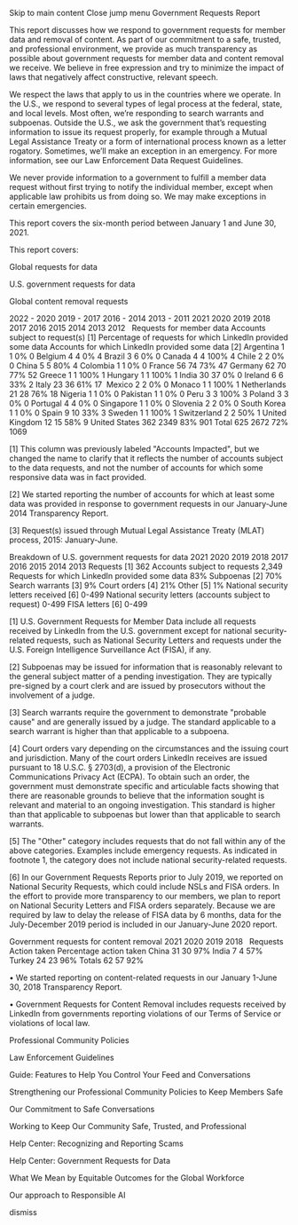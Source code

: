 Skip to main content
Close jump menu
Government Requests Report


This report discusses how we respond to government requests for member data and removal of content. As part of our commitment to a safe, trusted, and professional environment, we provide as much transparency as possible about government requests for member data and content removal we receive. We believe in free expression and try to minimize the impact of laws that negatively affect constructive, relevant speech.

We respect the laws that apply to us in the countries where we operate. In the U.S., we respond to several types of legal process at the federal, state, and local levels. Most often, we’re responding to search warrants and subpoenas. Outside the U.S., we ask the government that’s requesting information to issue its request properly, for example through a Mutual Legal Assistance Treaty or a form of international process known as a letter rogatory. Sometimes, we’ll make an exception in an emergency. For more information, see our Law Enforcement Data Request Guidelines.

We never provide information to a government to fulfill a member data request without first trying to notify the individual member, except when applicable law prohibits us from doing so. We may make exceptions in certain emergencies.

This report covers the six-month period between January 1 and June 30, 2021.


This report covers:

Global requests for data

U.S. government requests for data

Global content removal requests

2022 - 2020
2019 - 2017
2016 - 2014
2013 - 2011
2021
2020
2019
2018
2017
2016
2015
2014
2013
2012
 	Requests for member data	Accounts subject to request(s) [1]	Percentage of requests for which LinkedIn provided some data
	Accounts for which LinkedIn provided some data [2]
Argentina	1	1	0%	0
Belgium
	4	4	0%	4
Brazil
	3	6	0%	0
Canada
	4	4	100%	4
Chile	2	2	0%	0
China	5	5	80%	4
Colombia
	1	1	0%	0
France
	56	74	73%	47
Germany
	62	70	77%	52
Greece	1	1	100%	1
Hungary	1	1	100%	1
India
	30	37	0%	0
Ireland	6	6	33%	2
Italy
	23	36	61%	17 
Mexico	2	2	0%	0
Monaco
	1	1	100%	1
Netherlands
	21	28	76%	18
Nigeria
	1	1	0%	0
Pakistan	1	1	0%	0
Peru	3	3	100%	3
Poland	3	3	0%	0
Portugal	4	4	0%	0
Singapore	1	1	0%	0
Slovenia	2	2	0%	0
South Korea	1	1	0%	0
Spain	9	10	33%	3
Sweden	1	1	100%	1
Switzerland	2	2	50%	1
United Kingdom	12	15	58%	9
United States	362	2349	83%	901
Total	625	2672	72%	1069

[1] This column was previously labeled "Accounts Impacted", but we changed the name to clarify that it reflects the number of accounts subject to the data requests, and not the number of accounts for which some responsive data was in fact provided.


[2] We started reporting the number of accounts for which at least some data was provided in response to government requests in our January-June 2014 Transparency Report.

[3] Request(s) issued through Mutual Legal Assistance Treaty (MLAT) process, 2015: January-June.

Breakdown of U.S. government requests for data
2021
2020
2019
2018
2017
2016
2015
2014
2013
Requests [1]	362
Accounts subject to requests	2,349
Requests for which LinkedIn provided some data	83%
Subpoenas [2]	70%
Search warrants [3]	9%
Court orders [4]	21%
Other [5]	1%
National security letters received [6]	0-499
National security letters (accounts subject to request)
	0-499
FISA letters [6]	0-499

[1] U.S. Government Requests for Member Data include all requests received by LinkedIn from the U.S. government except for national security-related requests, such as National Security Letters and requests under the U.S. Foreign Intelligence Surveillance Act (FISA), if any.



[2] Subpoenas may be issued for information that is reasonably relevant to the general subject matter of a pending investigation. They are typically pre-signed by a court clerk and are issued by prosecutors without the involvement of a judge.



[3] Search warrants require the government to demonstrate "probable cause" and are generally issued by a judge. The standard applicable to a search warrant is higher than that applicable to a subpoena.


[4] Court orders vary depending on the circumstances and the issuing court and jurisdiction. Many of the court orders LinkedIn receives are issued pursuant to 18 U.S.C. § 2703(d), a provision of the Electronic Communications Privacy Act (ECPA). To obtain such an order, the government must demonstrate specific and articulable facts showing that there are reasonable grounds to believe that the information sought is relevant and material to an ongoing investigation. This standard is higher than that applicable to subpoenas but lower than that applicable to search warrants.




[5] The "Other" category includes requests that do not fall within any of the above categories. Examples include emergency requests. As indicated in footnote 1, the category does not include national security-related requests.



[6] In our Government Requests Reports prior to July 2019, we reported on National Security Requests, which could include NSLs and FISA orders. In the effort to provide more transparency to our members, we plan to report on National Security Letters and FISA orders separately. Because we are required by law to delay the release of FISA data by 6 months, data for the July-December 2019 period is included in our January-June 2020 report.

Government requests for content removal
2021
2020
2019
2018
 	Requests	Action taken	Percentage action taken
China	31	30	97%
India	7	4	57%
Turkey	24	23	96%
Totals	62	57	92%

• We started reporting on content-related requests in our January 1-June 30, 2018 Transparency Report.


• Government Requests for Content Removal includes requests received by LinkedIn from governments reporting violations of our Terms of Service or violations of local law.

Professional Community Policies

Law Enforcement Guidelines

Guide: Features to Help You Control Your Feed and Conversations

Strengthening our Professional Community Policies to Keep Members Safe

Our Commitment to Safe Conversations

Working to Keep Our Community Safe, Trusted, and Professional

Help Center: Recognizing and Reporting Scams

Help Center: Government Requests for Data

What We Mean by Equitable Outcomes for the Global Workforce

Our approach to Responsible AI

dismiss